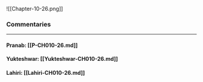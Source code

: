![[Chapter-10-26.png]]

### Commentaries

---

#### Pranab: [[P-CH010-26.md]]

#### Yukteshwar: [[Yukteshwar-CH010-26.md]]

#### Lahiri: [[Lahiri-CH010-26.md]]
